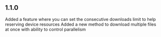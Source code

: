 ## 1.1.0

Added a feature where you can set the consecutive downloads limit to help reserving device resources
Added a new method to download multiple files at once with ability to control parallelism
